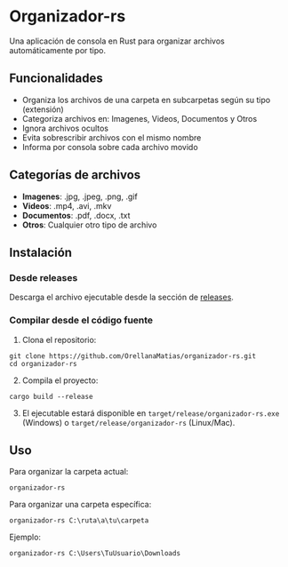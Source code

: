 # Organizador-rs

Una aplicación de consola en Rust para organizar archivos automáticamente por tipo.

## Funcionalidades

- Organiza los archivos de una carpeta en subcarpetas según su tipo (extensión)
- Categoriza archivos en: Imagenes, Videos, Documentos y Otros
- Ignora archivos ocultos
- Evita sobrescribir archivos con el mismo nombre
- Informa por consola sobre cada archivo movido

## Categorías de archivos

- **Imagenes**: .jpg, .jpeg, .png, .gif
- **Videos**: .mp4, .avi, .mkv
- **Documentos**: .pdf, .docx, .txt
- **Otros**: Cualquier otro tipo de archivo

## Instalación

### Desde releases

Descarga el archivo ejecutable desde la sección de [releases](https://github.com/OrellanaMatias/organizador-rs/releases).

### Compilar desde el código fuente

1. Clona el repositorio:
```
git clone https://github.com/OrellanaMatias/organizador-rs.git
cd organizador-rs
```

2. Compila el proyecto:
```
cargo build --release
```

3. El ejecutable estará disponible en `target/release/organizador-rs.exe` (Windows) o `target/release/organizador-rs` (Linux/Mac).

## Uso

Para organizar la carpeta actual:
```
organizador-rs
```

Para organizar una carpeta específica:
```
organizador-rs C:\ruta\a\tu\carpeta
```

Ejemplo:
```
organizador-rs C:\Users\TuUsuario\Downloads
```
